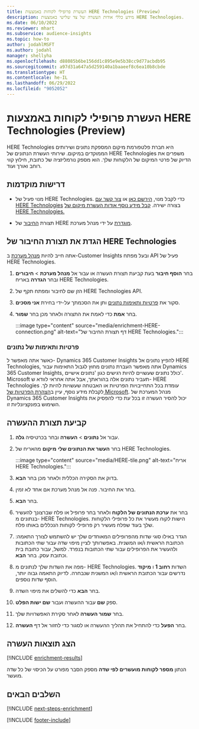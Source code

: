 ```yaml
---
title: העשרת פרופילי לקוחות באמצעות HERE Technologies ‏(Preview)
description: מידע כללי אודות העשרה של צד שלישי באמצעות HERE Technologies.
ms.date: 06/10/2022
ms.reviewer: mhart
ms.subservice: audience-insights
ms.topic: how-to
author: jodahlMSFT
ms.author: jodahl
manager: shellyha
ms.openlocfilehash: d88085b6be156dd1c895e9e5b38cc9d77acbdb95
ms.sourcegitcommit: a97d31a647a5d259140a1baaeef8c6ea10b8cbde
ms.translationtype: HT
ms.contentlocale: he-IL
ms.lasthandoff: 06/29/2022
ms.locfileid: "9052052"
---
```

# <a name="enrich-customer-profiles-with-here-technologies-preview"></a>העשרת פרופילי לקוחות באמצעות HERE Technologies ‏(Preview)

HERE Technologies היא חברת פלטפורמת מיקום המספקת נתונים ושירותים הממוקדים במיקום. שירותי העשרת הנתונים של HERE Technologies משפרים את הדיוק של פרטי המיקום של הלקוחות שלך. הוא מספק נורמליזציה של כתובת, חילוץ קווי רוחב ואורך ועוד.

## <a name="prerequisites"></a>דרישות מוקדמות

- מנוי פעיל של HERE Technologies. כדי לקבל מנוי, [הירשם כאן](https://developer.here.com/sign-up?utm_medium=referral&utm_source=Microsoft-Dynamics-CI&create=Freemium-Basic) או [צור קשר עם HERE Technologies](https://developer.here.com/help?utm_medium=referral&utm_source=Microsoft-Dynamics-CI#how-can-we-help-you) בצורה ישירה. [קבל מידע נוסף אודות העשרת מיקום של HERE Technologies.](https://developer.here.com/location-enrichment?cid=Dev-MicrosoftDynamics-DB-0-Dev-&utm_source=MicrosoftDynamics&utm_medium=referral&utm_campaign=Online_Dev_ReferralMicrosoft)

- תצורת [החיבור](connections.md) של HERE [מוגדרת](#configure-the-connection-for-here-technologies) על ידי מנהל מערכת.

## <a name="configure-the-connection-for-here-technologies"></a>הגדת את תצורת החיבור של HERE Technologies

אתה חייב להיות [מנהל מערכת](permissions.md#admin) ב-Customer Insights ובעל מפתח API פעיל של HERE Technologies.

1. בחר **הוסף חיבור** בעת קביעת תצורת העשרה או עבור אל **מנהל מערכת** > **חיבורים** ובחר **הגדרה** באריח HERE Technologies.

1. הזן שם לחיבור ומפתח תקף של HERE Technologies API.

1. סקור את [פרטיות ותאימות נתונים](#data-privacy-and-compliance) ותן את הסכמתך על-ידי בחירת **אני מסכים**.

1. בחר **אמת** כדי לאמת את התצורה ולאחר מכן בחר **שמור**.

   :::image type="content" source="media/enrichment-HERE-connection.png" alt-text="דף תצורת החיבור של HERE Technologies.":::

### <a name="data-privacy-and-compliance"></a>פרטיות ותאימות של נתונים

כאשר אתה מאפשר ל- Dynamics 365 Customer Insights להפיץ נתונים אל HERE Technologies, אתה מאפשר העברת נתונים מחוץ לגבול התאימות עבור Dynamics 365 Customer Insights, כולל נתונים שעשויים להיות רגישים כגון 'נתונים אישיים'. Microsoft תעביר נתונים אלה בהוראתך, אבל אתה אחראי לוודא ש- HERE Technologies עומדת בכל התחייבויות הפרטיות או האבטחה שעשויות להיות לך. לקבלת מידע נוסף, עיין ב[הצהרת הפרטיות של Microsoft](https://go.microsoft.com/fwlink/?linkid=396732).
מנהל המערכת של Dynamics 365 Customer Insights יכול להסיר העשרה זו בכל עת כדי להפסיק את השימוש בפונקציונליות זו.

## <a name="configure-the-enrichment"></a>קביעת תצורת ההעשרה

1. עבור אל **נתונים** > **העשרה** ובחר בכרטיסיה **גלה**.

1. בחר **העשר את הנתונים שלי** **מיקום** מהאריח של HERE Technologies.

   :::image type="content" source="media/HERE-tile.png" alt-text="אריח HERE Technologies.":::

1. בדוק את הסקירה הכללית ולאחר מכן בחר **הבא**.

1. בחר את החיבור. פנה אל מנהל מערכת אם אחד לא זמין.

1. בחר **הבא**.

1. בחר את **ערכת הנתונים של הלקוח** ולאחר בחר פרופיל או פלח שברצונך להעשיר בנתונים מ- HERE Technologies. הישות *לקוח* מעשיר את כל פרופילי הלקוחות שלך בעוד שפלח מעשיר רק פרופילי לקוחות הנכללים באותו פלח.

1. הגדר באילו סוגי שדות מהפרופילים המאוחדים שלך יש להשתמש לצורך התאמה: הכתובת הראשית ו/או המשנית. באפשרותך לציין מיפוי שדה עבור שתי הכתובות ולהעשיר את הפרופילים עבור שתי הכתובות בנפרד. למשל, עבור כתובת בית וכתובת עסק. בחר **הבא**.

1. מפה את השדות שלך לנתונים מ- HERE Technologies. השדות **רחוב 1** ו **מיקוד** נדרשים עבור הכתובת הראשית ו/או המשנית שנבחרה. לדיוק התאמה גבוה יותר, הוסף שדות נוספים.

1. בחר **הבא** כדי להשלים את מיפוי השדה.

1. ספק **שם** עבור ההעשרה ועבור **שם ישות הפלט**.

1. בחר **שמור העשרה** לאחר סקירת האפשרויות שלך.

1. בחר **הפעל** כדי להתחיל את תהליך ההעשרה או לסגור כדי לחזור אל דף **העשרה**.

## <a name="view-enrichment-results"></a>הצג תוצאות העשרה

[!INCLUDE [enrichment-results](includes/enrichment-results.md)]

הנתון **מספר לקוחות מועשרים לפי שדה** מספק הסבר מפורט על הכיסוי של כל שדה מועשר.

## <a name="next-steps"></a>‏‫השלבים הבאים‬

[!INCLUDE [next-steps-enrichment](includes/next-steps-enrichment.md)]

[!INCLUDE [footer-include](includes/footer-banner.md)]
